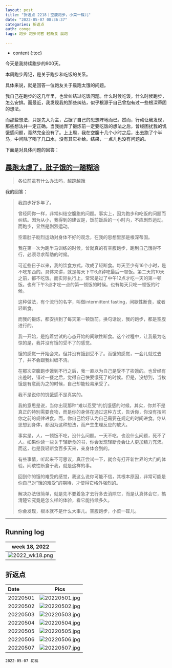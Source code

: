 ```yaml
---
layout: post
title: "折返点 2218｜空腹跑步，小菜一碟儿"
date: "2022-05-07 08:36:37"
categories: 折返点
auth: conge
tags: 跑步 跑步问答 轻断食 晨跑

---
```

* content
{:toc}

今天是我持续跑步的900天。

本周跑步周记，是关于跑步和吃饭的关系。

具体来说，就是回答一位跑友关于晨跑太饿的问题。

我自己在跑步的这几年里，也曾纠结过吃饭问题。什么时候吃饭，什么时候跑步，怎么安排。而最近，我发现我的那些纠结，似乎根源于自己曾抱有过一些根深蒂固的想法。

而那些想法，只是先入为主，占据了自己的思想阵地而已。然而，行动让我发现，那些想法并一定正确。当我抛弃了锻炼前一定要吃饭的想法之后，曾经困扰我的饥饿感问题，竟然完全没有了。上上周，我在空腹十几个小时之后，出去跑了个半马，中间除了喝了几口水，没有其它补给。结果，一点儿也没有问题的。

下面是对具体问题的回答：




## [晨跑太虐了，肚子饿的一踏糊涂](https://douc.cc/3sMnuU)

> 各位前辈有什么办法吗，越跑越饿

我的回答：

> 我跑步好多年了。
>
> 曾经同你一样，非常纠结空腹跑的问题。事实上，因为跑步和吃饭的问题而纠结。因为从小，我得到的建议是，饭前饭后的一小时内，不应剧烈运动。而跑步，显然是剧烈运动。
>
> 空着肚子剧烈运动对身体不好的观念，在我的思想里那是根深蒂固。
>
> 我在第一次为跑半马训练的时候，曾就真的有空腹跑步，跑到自己饿得不行，必须寻求帮助的时候。
>
> 可近些日子以来，我的饮食方式，改成了轻断食。每天至少有16个小时，是不吃东西的。具体来讲，就是每天下午6点钟吃最后一顿饭。第二天的10天之前，都不吃饭。而实际执行上，常常是过了中午12点才吃一天的第一顿饭。也有下午3点才吃一点的第一顿饭的时候。也有每天只吃一顿饭的时候。
>
> 这种做法，有个流行的名字，叫做intermittent fasting，间歇性断食，或者轻断食。
>
> 而我的锻炼，都安排到了每天第一顿饭前。换句话说，我的跑步，都是空腹进行的。
>
> 我一开始，是抱着尝试的心态开始的间歇性断食。这个过程中，让我最为吃惊的是，我并没有饿的受不了的感觉。
>
> 饿的感觉一开始会来。但并没有饿到受不了。而饿的感觉，一会儿就过去了，并不会跟我纠缠不清。
>
> 在那次空腹跑步饿到不行之后，我一直以为自己是受不了挨饿的。也曾经有出差时，错过一餐之后，觉得自己快要饿死了的时候。但是，没想到，当挨饿是有意而为之的时候，自己却能轻易承受了。
>
> 我不是说你的饥饿感不是真实的。
>
> 我的意思是说，当你出现那种“难以忍受”的饥饿感的时候，其实，你并不是真正的特别需要食物，而是你的身体在通过这种方式，告诉你，你没有按照你之前的规律进食。而，你自己恰好认为自己需要在规定的时间进食。你从思想到身体，都因为这种想法，而产生生理反应的放大。
>
> 事实是，人，一顿饭不吃，没什么问题。一天不吃，也没什么问题，死不了人。如果你读一些关于轻断食的书，你会发现轻断食会让人更加精力充沛。而这，也是我轻断食百多天来，亲身体会到的。
>
> 有些事情，听起来不可思议，真正尝试一下，就会有打开新世界的大门的体验。间歇性断食于我，就是这样的事。
>
> 回到你的饿的难受的感觉，我这么说你可能不信，其根本原因，非常可能是你自己对“饿的难受”的期待，才使得它格外强烈的。
>
> 解决办法很简单，就是先不要着急才去行多去消除它，而是认真体会它，搞清楚它究竟是怎么样的体验，看它能持续多久。
>
> 你会发现，根本就不是什么大事儿。空腹跑步，小菜一碟儿。

----

## Running log

|week 18, 2022|
|:----:|
|![2022_wk18.png](https://s2.loli.net/2022/05/08/yE2L9mIRSqDnhog.png)|


## 折返点

|Date|Pics|
|:----|:----:|
|20220501|![20220501.jpg](https://s2.loli.net/2022/05/08/gUHFCAmDfB73il4.jpg) |
|20220502|![20220502.jpg](https://s2.loli.net/2022/05/08/EVMnfUPBWYdbqDr.jpg) |
|20220503|![20220503.jpg](https://s2.loli.net/2022/05/08/jpBoKgN4MlIqPaE.jpg) |
|20220504|![20220504.jpg](https://s2.loli.net/2022/05/08/uMHewX6KxcGPt8T.jpg)  |
|20220505|![20220505.jpg](https://s2.loli.net/2022/05/08/FbdOWvVgCwQlp82.jpg) |
|20220506|![20220506.jpg](https://s2.loli.net/2022/05/08/Z1iDUr8xNMBylTo.jpg) |
|20220507|![20220507.jpg](https://s2.loli.net/2022/05/08/Teu7F3DMrERQXSG.jpg)  |


```
2022-05-07 初稿
```
